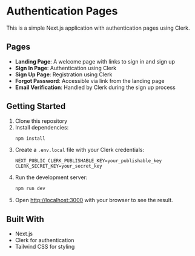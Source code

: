 # Authentication Pages

This is a simple Next.js application with authentication pages using Clerk.

## Pages

- **Landing Page**: A welcome page with links to sign in and sign up
- **Sign In Page**: Authentication using Clerk
- **Sign Up Page**: Registration using Clerk 
- **Forgot Password**: Accessible via link from the landing page
- **Email Verification**: Handled by Clerk during the sign up process

## Getting Started

1. Clone this repository
2. Install dependencies:
   ```bash
   npm install
   ```
3. Create a `.env.local` file with your Clerk credentials:
   ```
   NEXT_PUBLIC_CLERK_PUBLISHABLE_KEY=your_publishable_key
   CLERK_SECRET_KEY=your_secret_key
   ```
4. Run the development server:
   ```bash
   npm run dev
   ```
5. Open [http://localhost:3000](http://localhost:3000) with your browser to see the result.

## Built With

- Next.js
- Clerk for authentication
- Tailwind CSS for styling 